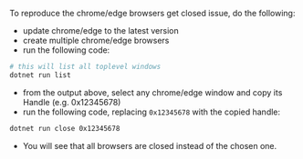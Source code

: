 To reproduce the chrome/edge browsers get closed issue, do the following:
- update chrome/edge to the latest version
- create multiple chrome/edge browsers
- run the following code:

```bash
# this will list all toplevel windows
dotnet run list
```
- from the output above, select any chrome/edge window and copy its Handle (e.g. 0x12345678)
- run the following code, replacing `0x12345678` with the copied handle:

```bash
dotnet run close 0x12345678
```

- You will see that all browsers are closed instead of the chosen one.